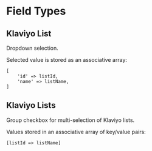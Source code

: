 # Field Types

## Klaviyo List

Dropdown selection.

Selected value is stored as an associative array:

```
[
    'id' => listId,
    'name' => listName,
]
```

## Klaviyo Lists

Group checkbox for multi-selection of Klaviyo lists.

Values stored in an associative array of key/value pairs:

```
[listId => listName]
```

